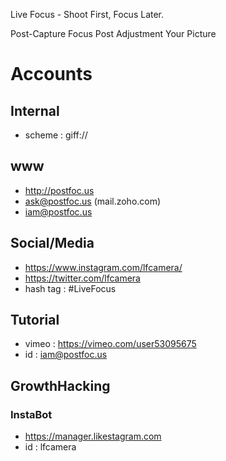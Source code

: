 Live Focus - Shoot First, Focus Later.

Post-Capture Focus
Post Adjustment Your Picture

# Accounts
## Internal
* scheme : giff://

## www
* http://postfoc.us
* ask@postfoc.us (mail.zoho.com)
* iam@postfoc.us

## Social/Media
* https://www.instagram.com/lfcamera/
* https://twitter.com/lfcamera
* hash tag : #LiveFocus

## Tutorial
* vimeo : https://vimeo.com/user53095675
* id : iam@postfoc.us

## GrowthHacking
### InstaBot
* https://manager.likestagram.com 
* id : lfcamera


